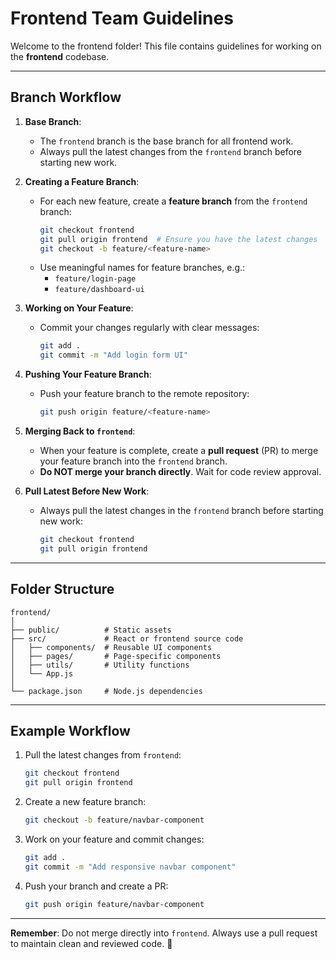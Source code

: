 # Frontend Team Guidelines

Welcome to the frontend folder! This file contains guidelines for working on the **frontend** codebase.

---

## **Branch Workflow**

1. **Base Branch**:

   - The `frontend` branch is the base branch for all frontend work.
   - Always pull the latest changes from the `frontend` branch before starting new work.

2. **Creating a Feature Branch**:

   - For each new feature, create a **feature branch** from the `frontend` branch:
     ```bash
     git checkout frontend
     git pull origin frontend  # Ensure you have the latest changes
     git checkout -b feature/<feature-name>
     ```
   - Use meaningful names for feature branches, e.g.:
     - `feature/login-page`
     - `feature/dashboard-ui`

3. **Working on Your Feature**:

   - Commit your changes regularly with clear messages:
     ```bash
     git add .
     git commit -m "Add login form UI"
     ```

4. **Pushing Your Feature Branch**:

   - Push your feature branch to the remote repository:
     ```bash
     git push origin feature/<feature-name>
     ```

5. **Merging Back to `frontend`**:

   - When your feature is complete, create a **pull request** (PR) to merge your feature branch into the `frontend` branch.
   - **Do NOT merge your branch directly**. Wait for code review approval.

6. **Pull Latest Before New Work**:
   - Always pull the latest changes in the `frontend` branch before starting new work:
     ```bash
     git checkout frontend
     git pull origin frontend
     ```

---

## **Folder Structure**

```plaintext
frontend/
│
├── public/          # Static assets
├── src/             # React or frontend source code
│   ├── components/  # Reusable UI components
│   ├── pages/       # Page-specific components
│   ├── utils/       # Utility functions
│   └── App.js
│
└── package.json     # Node.js dependencies
```

---

## **Example Workflow**

1. Pull the latest changes from `frontend`:

   ```bash
   git checkout frontend
   git pull origin frontend
   ```

2. Create a new feature branch:

   ```bash
   git checkout -b feature/navbar-component
   ```

3. Work on your feature and commit changes:

   ```bash
   git add .
   git commit -m "Add responsive navbar component"
   ```

4. Push your branch and create a PR:
   ```bash
   git push origin feature/navbar-component
   ```

---

**Remember**: Do not merge directly into `frontend`. Always use a pull request to maintain clean and reviewed code. 🚀
